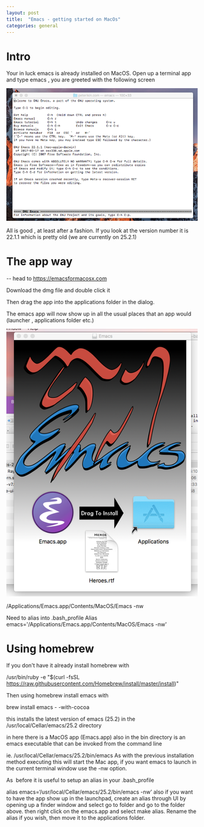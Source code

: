 ```yaml
---
layout: post
title:  "Emacs - getting started on MacOs"
categories: general
---
```

# Intro

Your in luck emacs is already installed on MacOS.
Open up a terminal app and type emacs , you are greeted with the following screen

![default emacs install](/images/emacs-default.png)

All is good , at least after a fashion. If you look at the version number it is 22.1.1 which is pretty old (we are currently on 25.2.1)


# The app way 

-- head to https://emacsformacosx.com 

Download the dmg file and double click it

Then drag the app into the applications folder in the dialog.

The emacs app will now show up in all the usual places that an app would (launcher , applications folder etc.)

![emacs install screen](/images/emacs-install-screen.png)

/Applications/Emacs.app/Contents/MacOS/Emacs -nw 

Need to alias into .bash_profile
Alias emacs='/Applications/Emacs.app/Contents/MacOS/Emacs -nw'

# Using homebrew

If you don't have it already install homebrew with

/usr/bin/ruby -e "$(curl -fsSL https://raw.githubusercontent.com/Homebrew/install/master/install)"

Then using homebrew install emacs with

brew install emacs - -with-cocoa

this installs the latest version of emacs (25.2) in the 
/usr/local/Cellar/emacs/25.2 directory

in here there is a MacOS app (Emacs.app) also in the bin directory is an emacs executable that can be invoked from the command line

ie. /usr/local/Cellar/emacs/25.2/bin/emacs
As with the previous installation method executing this will start the Mac app, if you want emacs to launch in the current terminal window use the -nw option.

As  before it is useful to setup an alias in your .bash_profile

alias emacs=‘/usr/local/Cellar/emacs/25.2/bin/emacs -nw’
also if you want to have the app show up in the launchpad, create an alias through UI by opening up a finder window and select go to folder and go to the folder above. then right click on the emacs.app and select make alias. Rename the alias if you wish, then move it to the applications folder.